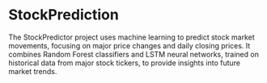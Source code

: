 # StockPrediction
The StockPredictor project uses machine learning to predict stock market movements, focusing on major price changes and daily closing prices. It combines Random Forest classifiers and LSTM neural networks, trained on historical data from major stock tickers, to provide insights into future market trends.
